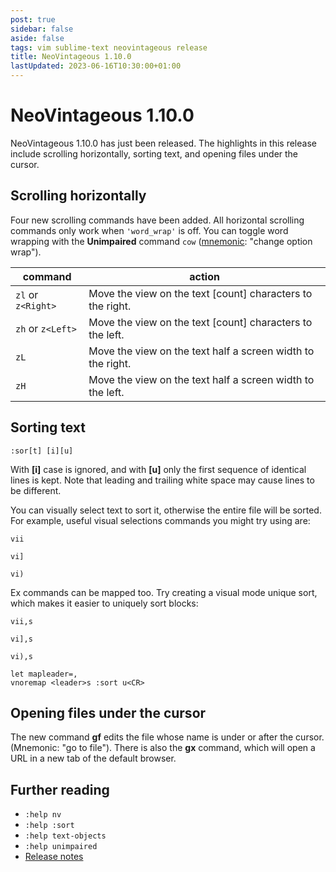 ```yaml
---
post: true
sidebar: false
aside: false
tags: vim sublime-text neovintageous release
title: NeoVintageous 1.10.0
lastUpdated: 2023-06-16T10:30:00+01:00
---
```


# NeoVintageous 1.10.0

NeoVintageous 1.10.0 has just been released. The highlights in this release include scrolling horizontally, sorting text, and opening files under the cursor.

## Scrolling horizontally

Four new scrolling commands have been added. All horizontal scrolling commands only work when `'word_wrap'` is off. You can toggle word wrapping with the **Unimpaired** command `cow` ([mnemonic](https://www.brainpickings.org/2011/03/03/joshua-foer-moonwalking-with-einstein/): "change option wrap").

command | action
------- | --------
`zl` or `z<Right>` | Move the view on the text \[count\] characters to the right.
`zh` or `z<Left>` | Move the view on the text \[count\] characters to the left.
`zL` | Move the view on the text half a screen width to the right.
`zH` | Move the view on the text half a screen width to the left.

## Sorting text

```vim
:sor[t] [i][u]
```

With **\[i\]** case is ignored, and with **\[u\]** only the first sequence of identical lines is kept. Note that leading and trailing white space may cause lines to be different.

You can visually select text to sort it, otherwise the entire file will be sorted. For example, useful visual selections commands you might try using are:

```vim
vii
```

```vim
vi]
```

```vim
vi)
```

Ex commands can be mapped too. Try creating a visual mode unique sort, which makes it easier to uniquely sort blocks:

```vim
vii,s
```

```vim
vi],s
```

```vim
vi),s
```

```vim
let mapleader=,
vnoremap <leader>s :sort u<CR>
```

## Opening files under the cursor

The new command **gf** edits the file whose name is under or after the cursor. (Mnemonic: "go to file"). There is also the **gx** command, which will open a URL in a new tab of the default browser.

## Further reading

* `:help nv`
* `:help :sort`
* `:help text-objects`
* `:help unimpaired`
* [Release notes](https://github.com/NeoVintageous/NeoVintageous/releases/tag/1.10.0)
